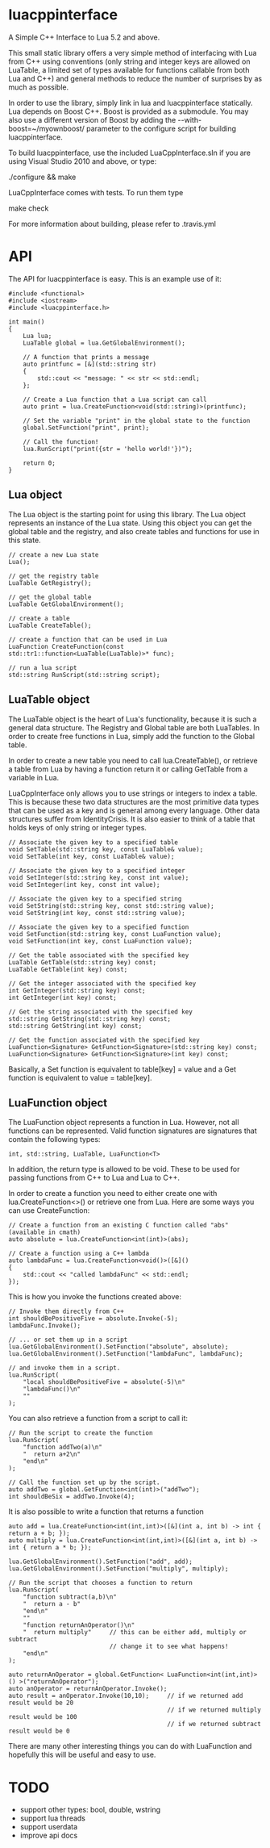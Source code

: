 luacppinterface
===============

A Simple C++ Interface to Lua 5.2 and above.

This small static library offers a very simple method of interfacing with Lua from C++ using conventions (only string and integer keys are allowed on LuaTable, a limited set of types available for functions callable from both Lua and C++) and general methods to reduce the number of surprises by as much as possible.

In order to use the library, simply link in lua and luacppinterface statically. Lua depends on Boost C++. Boost is provided as a submodule. You may also use a different version of Boost by adding the --with-boost=~/myownboost/ parameter to the configure script for building luacppinterface.

To build luacppinterface, use the included LuaCppInterface.sln if you are using Visual Studio 2010 and above, or type:

./configure && make

LuaCppInterface comes with tests. To run them type

make check

For more information about building, please refer to .travis.yml

API
===

The API for luacppinterface is easy. This is an example use of it:

    #include <functional>
    #include <iostream>
    #include <luacppinterface.h>
    
    int main()
    {
        Lua lua;
        LuaTable global = lua.GetGlobalEnvironment();
        
		// A function that prints a message
        auto printfunc = [&](std::string str)
        {
			std::cout << "message: " << str << std::endl;
    	};
        
		// Create a Lua function that a Lua script can call
        auto print = lua.CreateFunction<void(std::string)>(printfunc);

		// Set the variable "print" in the global state to the function
        global.SetFunction("print", print);
        
		// Call the function!
        lua.RunScript("print({str = 'hello world!'})");
        
        return 0;
    }

Lua object
----------

The Lua object is the starting point for using this library. The Lua object represents an instance of the Lua state. Using this object you can get the global table and the registry, and also create tables and functions for use in this state.

    // create a new Lua state
    Lua();
    
    // get the registry table
    LuaTable GetRegistry();
    
    // get the global table
    LuaTable GetGlobalEnvironment();
    
    // create a table
    LuaTable CreateTable();
    
    // create a function that can be used in Lua
    LuaFunction CreateFunction(const std::tr1::function<LuaTable(LuaTable)>* func);
    
    // run a lua script
    std::string RunScript(std::string script);


LuaTable object
---------------

The LuaTable object is the heart of Lua's functionality, because it is such a general data structure. The Registry and Global table are both LuaTables. In order to create free functions in Lua, simply add the function to the Global table.

In order to create a new table you need to call lua.CreateTable(), or retrieve a table from Lua by having a function return it or calling GetTable from a variable in Lua.

LuaCppInterface only allows you to use strings or integers to index a table. This is because these two data structures are the most primitive data types that can be used as a key and is general among every language. Other data structures suffer from IdentityCrisis. It is also easier to think of a table that holds keys of only string or integer types.

    // Associate the given key to a specified table
    void SetTable(std::string key, const LuaTable& value);	
    void SetTable(int key, const LuaTable& value);
    
    // Associate the given key to a specified integer
    void SetInteger(std::string key, const int value);
    void SetInteger(int key, const int value);
    
    // Associate the given key to a specified string
    void SetString(std::string key, const std::string value);
    void SetString(int key, const std::string value);	
    
    // Associate the given key to a specified function
    void SetFunction(std::string key, const LuaFunction value);
    void SetFunction(int key, const LuaFunction value);
    
    // Get the table associated with the specified key
    LuaTable GetTable(std::string key) const;
    LuaTable GetTable(int key) const;
    
    // Get the integer associated with the specified key
    int GetInteger(std::string key) const;
    int GetInteger(int key) const;
    
    // Get the string associated with the specified key
    std::string GetString(std::string key) const;
    std::string GetString(int key) const;
    
    // Get the function associated with the specified key
    LuaFunction<Signature> GetFunction<Signature>(std::string key) const;
    LuaFunction<Signature> GetFunction<Signature>(int key) const;
    
Basically, a Set function is equivalent to table[key] = value and a Get function is equivalent to value = table[key].

LuaFunction<T> object
---------------------
The LuaFunction<T> object represents a function in Lua. However, not all functions can be represented. Valid function signatures are signatures that contain the following types:

    int, std::string, LuaTable, LuaFunction<T>

In addition, the return type is allowed to be void. These to be used for passing functions from C++ to Lua and Lua to C++.

In order to create a function you need to either create one with lua.CreateFunction<>() or retrieve one from Lua. Here are some ways you can use CreateFunction:

	// Create a function from an existing C function called "abs" (available in cmath)
	auto absolute = lua.CreateFunction<int(int)>(abs);
	
	// Create a function using a C++ lambda
	auto lambdaFunc = lua.CreateFunction<void()>([&]()
	{
		std::cout << "called lambdaFunc" << std::endl;
	});

This is how you invoke the functions created above:

	// Invoke them directly from C++
    int shouldBePositiveFive = absolute.Invoke(-5);
	lambdaFunc.Invoke();
	
	// ... or set them up in a script
	lua.GetGlobalEnvironment().SetFunction("absolute", absolute);
	lua.GetGlobalEnvironment().SetFunction("lambdaFunc", lambdaFunc);
	
	// and invoke them in a script.
	lua.RunScript(
		"local shouldBePositiveFive = absolute(-5)\n"
		"lambdaFunc()\n"
		""
	);
	
You can also retrieve a function from a script to call it:
	
	// Run the script to create the function
	lua.RunScript(
		"function addTwo(a)\n"
		"  return a+2\n"
		"end\n"
	);
	
	// Call the function set up by the script.
	auto addTwo = global.GetFunction<int(int)>("addTwo");
	int shouldBeSix = addTwo.Invoke(4);
	
It is also possible to write a function that returns a function

	auto add = lua.CreateFunction<int(int,int)>([&](int a, int b) -> int { return a + b; });
	auto multiply = lua.CreateFunction<int(int,int)>([&](int a, int b) -> int { return a * b; });
	
	lua.GetGlobalEnvironment().SetFunction("add", add);
	lua.GetGlobalEnvironment().SetFunction("multiply", multiply);
	
	// Run the script that chooses a function to return
	lua.RunScript(
		"function subtract(a,b)\n"
		"  return a - b"
		"end\n"
		""
		"function returnAnOperator()\n"
		"  return multiply"		// this can be either add, multiply or subtract
								// change it to see what happens!
		"end\n"
	);
	
	auto returnAnOperator = global.GetFunction< LuaFunction<int(int,int)>() >("returnAnOperator");
	auto anOperator = returnAnOperator.Invoke();
	auto result = anOperator.Invoke(10,10);		// if we returned add result would be 20
												// if we returned multiply result would be 100
												// if we returned subtract result would be 0
	
There are many other interesting things you can do with LuaFunction<T> and hopefully this will be useful and easy to use.

TODO
====
- support other types: bool, double, wstring
- support lua threads
- support userdata
- improve api docs
